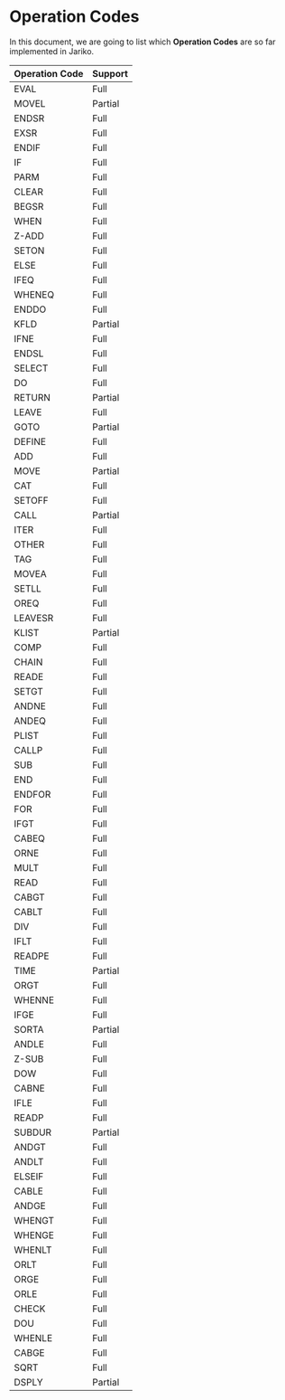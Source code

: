 # Operation Codes

In this document, we are going to list which **Operation Codes** are so far implemented in Jariko.

| Operation Code | Support |
| ------ | ------ |
| EVAL | Full |
| MOVEL | Partial |
| ENDSR | Full |
| EXSR | Full |
| ENDIF | Full |
| IF | Full |
| PARM | Full |
| CLEAR | Full |
| BEGSR | Full |
| WHEN | Full |
| Z-ADD | Full |
| SETON | Full |
| ELSE | Full |
| IFEQ | Full |
| WHENEQ | Full |
| ENDDO | Full |
| KFLD | Partial |
| IFNE | Full |
| ENDSL | Full |
| SELECT | Full |
| DO | Full |
| RETURN | Partial |
| LEAVE | Full |
| GOTO | Partial |
| DEFINE | Full |
| ADD | Full |
| MOVE | Partial |
| CAT | Full |
| SETOFF | Full |
| CALL | Partial |
| ITER | Full |
| OTHER | Full |
| TAG | Full |
| MOVEA | Full |
| SETLL | Full |
| OREQ | Full |
| LEAVESR | Full |
| KLIST | Partial |
| COMP | Full |
| CHAIN | Full |
| READE | Full |
| SETGT | Full |
| ANDNE | Full |
| ANDEQ | Full |
| PLIST | Full |
| CALLP | Full |
| SUB | Full |
| END | Full |
| ENDFOR | Full |
| FOR | Full |
| IFGT | Full |
| CABEQ | Full |
| ORNE | Full |
| MULT | Full |
| READ | Full |
| CABGT | Full |
| CABLT | Full |
| DIV | Full |
| IFLT | Full |
| READPE | Full |
| TIME | Partial |
| ORGT | Full |
| WHENNE | Full |
| IFGE | Full |
| SORTA | Partial |
| ANDLE | Full |
| Z-SUB | Full |
| DOW | Full |
| CABNE | Full |
| IFLE | Full |
| READP | Full |
| SUBDUR | Partial |
| ANDGT | Full |
| ANDLT | Full |
| ELSEIF | Full |
| CABLE | Full |
| ANDGE | Full |
| WHENGT | Full |
| WHENGE | Full |
| WHENLT | Full |
| ORLT | Full |
| ORGE | Full |
| ORLE | Full |
| CHECK | Full |
| DOU | Full |
| WHENLE | Full |
| CABGE | Full |
| SQRT | Full |
| DSPLY | Partial |
